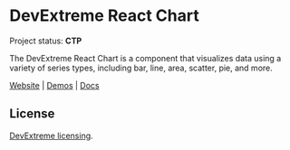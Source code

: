 # DevExtreme React Chart

Project status: **CTP**

The DevExtreme React Chart is a component that visualizes data using a variety of series types, including bar, line, area, scatter, pie, and more.

[Website](https://devexpress.github.io/devextreme-reactive/react/chart/)
|
[Demos](https://devexpress.github.io/devextreme-reactive/react/chart/demos/)
|
[Docs](https://devexpress.github.io/devextreme-reactive/react/chart/docs/)

## License

[DevExtreme licensing](https://js.devexpress.com/licensing/).
